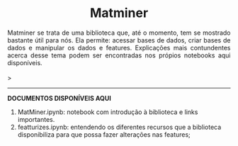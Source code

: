 <h1 align="center"> Matminer </h1>

<div align="justify">Matminer se trata de uma biblioteca que, até o momento, tem se mostrado bastante útil para nós. Ela permite: acessar bases de dados, criar bases de dados e manipular os dados e features. Explicações mais contundentes acerca desse tema podem ser encontradas nos própios notebooks aqui disponíveis.</div>
<br>
> <hr>

**DOCUMENTOS DISPONÍVEIS AQUI**
1. MatMiner.ipynb: notebook com introdução à biblioteca e links importantes.
2. featturizes.ipynb: entendendo os diferentes recursos que a biblioteca disponibiliza para que possa fazer alterações nas features;
